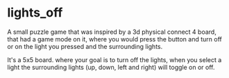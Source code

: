 # lights_off
A small puzzle game that was inspired by a 3d physical connect 4 board, that had a game mode on it, where you would press the button and turn off or on the light you pressed and the surrounding lights. 

It's a 5x5 board. where your goal is to turn off the lights, when you select a light the surrounding lights (up, down, left and right) will toggle on or off. 
